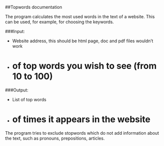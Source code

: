 ##Topwords documentation

The program calculates the most used words in the text of a website.  This can be used, for example, for choosing the keywords.

###Input:
-	Website address, this should be html page, doc and pdf files wouldn’t work
-	# of top words you wish to see (from 10 to 100)

###Output:
-	List of top words
-	# of times it appears in the website
The program tries to exclude stopwords which do not add information about the text, such  as pronouns, prepositions, articles.

